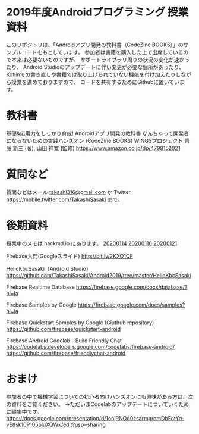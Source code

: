 # 2019年度Androidプログラミング 授業資料

このリポジトリは、「Androidアプリ開発の教科書（CodeZine BOOKS）」のサンプルコードをもとしています。
参加者は書籍を購入した上で出席しているので本来は必要ないものですが、
サポートライブラリ周りの状況の変化が速かったり、
Android Studioのアップデートに伴い変更が必要な個所があったり、
Kotlinでの書き直しや書籍では取り上げられていない機能を付け加えたりしながら授業を進めておりますので、
コードを共有するためにGithubに置いています。

# 教科書
基礎&応用力をしっかり育成! Androidアプリ開発の教科書 なんちゃって開発者にならないための実践ハンズオン (CodeZine BOOKS) 
WINGSプロジェクト 齊藤 新三  (著), 山田 祥寛 (監修)
https://www.amazon.co.jp/dp/4798152021

# 質問など
質問などはメール takashi316@gmail.com か Twitter https://mobile.twitter.com/TakashiSasaki まで。
# 後期資料
授業中のメモは hackmd.io にあります。
[20200114](https://hackmd.io/@TakashiSasaki/android-20200114)
[20200116](https://hackmd.io/@TakashiSasaki/android-20200116)
[20200121](https://hackmd.io/@TakashiSasaki/20200121)

Firebase入門(Googleスライド)
http://bit.ly/2KXO1QF

HelloKbcSasaki（Android Studio）
https://github.com/TakashiSasaki/Android2019/tree/master/HelloKbcSasaki

Firebase Realtime Database
https://firebase.google.com/docs/database/?hl=ja

Firebase Samples by Google
https://firebase.google.com/docs/samples?hl=ja

Firebase Quickstart Samples by Google (Giuthub repository)
https://github.com/firebase/quickstart-android

Firebase Android Codelab - Build Friendly Chat
https://codelabs.developers.google.com/codelabs/firebase-android/
https://github.com/firebase/friendlychat-android

# おまけ
参加者の中で機械学習についての初心者向けハンズオンにも興味がある方は、次の資料をご覧ください。
→ただいまCodelabのアップデートについていくために編集中です。
https://docs.google.com/presentation/d/1onjRNOd0zsarmgromDbFotYq-vE8sk10P105bluXQWk/edit?usp=sharing
